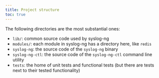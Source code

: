 ```yaml
---
title: Project structure
toc: true
---
```


The following directories are the most substantial ones:

* `lib/`: common source code used by syslog-ng
* `modules/`: each module in syslog-ng has a directory here, like `redis`
* `syslog-ng`: the source code of the `syslog-ng` binary
* `syslog-ng-ctl`: the source code of the `syslog-ng-ctl` command line utility
* `tests`: the home of unit tests and functional tests (but there are tests next to their tested functionality)
